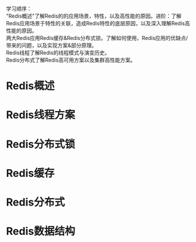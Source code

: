 学习顺序：  
"Redis概述"了解Redis的的应用场景，特性，以及高性能的原因。进阶：了解Redis应用场景于特性的关联，造成Redis特性的底层原因，以及深入理解Redis高性能的原因。  
两大Redis应用Redis缓存&Redis分布式锁。了解如何使用，Redis应用的优缺点/带来的问题，以及实现方案&部分原理。  
Redis线程了解Redis的线程模式与演变历史。  
Redis分布式了解Redis高可用方案以及集群高性能方案。  
# Redis概述
# Redis线程方案
# Redis分布式锁
# Redis缓存
# Redis分布式
# Redis数据结构
